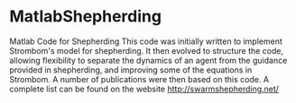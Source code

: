 # MatlabShepherding
Matlab Code for Shepherding
This code was initially written to implement Strombom's model for shepherding. It then evolved to structure the code, allowing flexibility to separate the dynamics of an agent from the guidance provided in shepherding, and improving some of the equations in Strombom. A number of publications were then based on this code. A complete list can be found on the website http://swarmshepherding.net/

